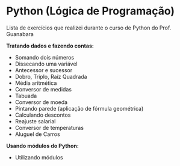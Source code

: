 # Python (Lógica de Programação)
Lista de exercícios que realizei durante o curso de Python do Prof. Guanabara 

**Tratando dados e fazendo contas:**

- Somando dois números
- Dissecando uma variável
- Antecessor e sucessor
- Dobro, Triplo, Raíz Quadrada
- Média aritmética
- Conversor de medidas
- Tabuada
- Conversor de moeda
- Pintando parede (aplicação de fórmula geométrica)
- Calculando descontos
- Reajuste salarial
- Conversor de temperaturas
- Aluguel de Carros

**Usando módulos do Python:**
- Utilizando módulos
